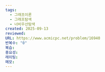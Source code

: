 ```yaml
---
tags:
  - 그래프이론
  - 그래프탐색
  - 너비우선탐색
created: 2025-09-13
reviewed:
URL: https://www.acmicpc.net/problem/16940
반복수: "0"
복습:
중요성:
레이팅:
메모:
---
```

